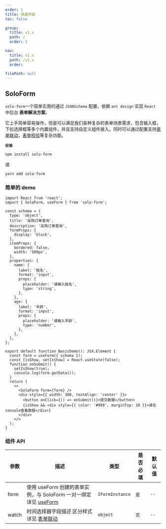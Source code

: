 ```yaml
---
order: 1
title: 快速开始
toc: false

group:
  title: v1.x
  path: /
  order: 1

nav:
  title: v1.x
  path: /v1.x
  order:

filePath: null
---
```


## SoloForm

`solo-form`一个简单实用的通过 `JSONSchema` 配置，依赖 `ant design` 实现 `React` 中后台 **表单解决方案**。

>

它上手简单容易操作，但是可以满足我们各种复杂的表单场景需求，包含输入框，下拉选择框等多个内置组件，并且支持自定义组件接入。同时可以通过配置支持[表单联动](/watch)，[表单校验](/rule)等复杂功能。

**`安装`**

```sh
npm install solo-form
```

或

```sh
yarn add solo-form
```

### 简单的 demo

```tsx
import React from 'react';
import { SoloForm, useForm } from 'solo-form';

const schema = {
  type: 'object',
  title: '采购订单查询',
  description: '采购订单查询',
  formProps: {
    display: 'block',
  },
  itemProps: {
    bordered: false,
    width: '500px',
  },
  properties: {
    name: {
      label: '姓名',
      format: 'input',
      props: {
        placeholder: '请输入姓名',
        type: 'string',
      },
    },
    age: {
      label: '年龄',
      format: 'input',
      props: {
        placeholder: '请输入年龄',
        type: 'number',
      },
    },
  },
};

export default function BasicDemo(): JSX.Element {
  const form = useForm({ schema });
  const [isShow, setIsShow] = React.useState(false);
  function onSubmit() {
    setIsShow(true);
    console.log(form.getData());
  }
  return (
    <>
      <SoloForm form={form} />
      <div style={{ width: 300, textAlign: 'center' }}>
        <button onClick={() => onSubmit()}>提交数据</button>
        {isShow && <div style={{ color: '#999', marginTop: 10 }}>请在console查看数据</div>}
      </div>
    </>
  );
}
```

### 组件 **API**

| 参数 | 描述 | 类型 | 是否必填 | 默认值 |
| --- | --- | --- | --- | --- |
| form | 使用 useForm 创建的表单实例，与 SoloForm 一对一绑定 详见 [useForm](/use-form) | `IFormInstance` | `是` | `--` |
| watch | 时间选择器字段描述 区分样式 详见 [表单联动](/watch) | `object` | `否` | `--` |
